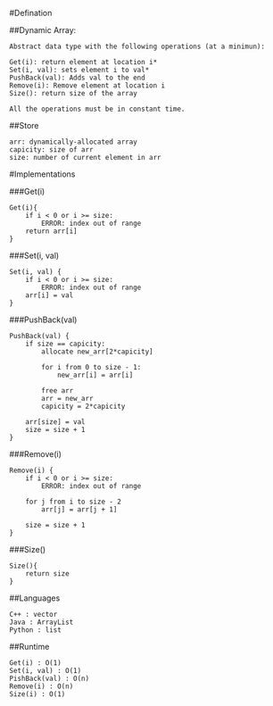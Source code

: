 #Defination

##Dynamic Array:

	Abstract data type with the following operations (at a minimun):

    Get(i): return element at location i*
	Set(i, val): sets element i to val*
	PushBack(val): Adds val to the end
	Remove(i): Remove element at location i
	Size(): return size of the array

	All the operations must be in constant time.

##Store

	arr: dynamically-allocated array
	capicity: size of arr
	size: number of current element in arr


#Implementations

###Get(i)

	Get(i){
		if i < 0 or i >= size:
			ERROR: index out of range
		return arr[i]
	}

###Set(i, val)

	Set(i, val) {
		if i < 0 or i >= size:
			ERROR: index out of range
		arr[i] = val
	}

###PushBack(val)

	PushBack(val) {
		if size == capicity:
			allocate new_arr[2*capicity]

			for i from 0 to size - 1:
				new_arr[i] = arr[i]

			free arr
			arr = new_arr
			capicity = 2*capicity

		arr[size] = val
		size = size + 1
	}

###Remove(i)

	Remove(i) {
		if i < 0 or i >= size:
			ERROR: index out of range

		for j from i to size - 2
			arr[j] = arr[j + 1]

		size = size + 1
	}

###Size()

	Size(){
		return size
	}


##Languages

	C++ : vector
	Java : ArrayList
	Python : list

##Runtime

	Get(i) : O(1)
	Set(i, val) : O(1)
	PishBack(val) : O(n)
	Remove(i) : O(n)
	Size(i) : O(1)